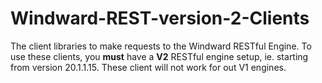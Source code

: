 # Windward-REST-version-2-Clients
The client libraries to make requests to the Windward RESTful Engine. To use these clients, you **must** have a **V2** RESTful engine setup, ie. starting from version 20.1.1.15. These client will not work for out V1 engines.
